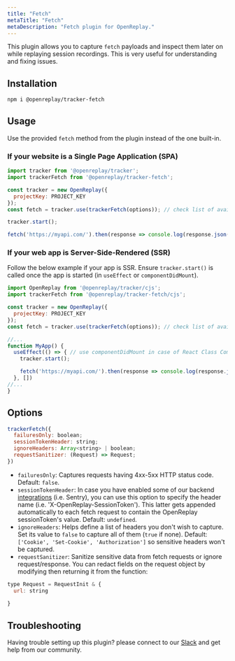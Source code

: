 ```yaml
---
title: "Fetch"
metaTitle: "Fetch"
metaDescription: "Fetch plugin for OpenReplay."
---
```


This plugin allows you to capture `fetch` payloads and inspect them later on while replaying session recordings. This is very useful for understanding and fixing issues.

## Installation

```bash
npm i @openreplay/tracker-fetch
```

## Usage

Use the provided `fetch` method from the plugin instead of the one built-in.

### If your website is a Single Page Application (SPA)

```js
import tracker from '@openreplay/tracker';
import trackerFetch from '@openreplay/tracker-fetch';

const tracker = new OpenReplay({
  projectKey: PROJECT_KEY
});
const fetch = tracker.use(trackerFetch(options)); // check list of available options below

tracker.start();

fetch('https://myapi.com/').then(response => console.log(response.json()));
```

### If your web app is Server-Side-Rendered (SSR)

Follow the below example if your app is SSR. Ensure `tracker.start()` is called once the app is started (in `useEffect` or `componentDidMount`).

```js
import OpenReplay from '@openreplay/tracker/cjs';
import trackerFetch from '@openreplay/tracker-fetch/cjs';

const tracker = new OpenReplay({
  projectKey: PROJECT_KEY
});
const fetch = tracker.use(trackerFetch(options)); // check list of available options below

//...
function MyApp() {
  useEffect(() => { // use componentDidMount in case of React Class Component
    tracker.start();

    fetch('https://myapi.com/').then(response => console.log(response.json()));
  }, [])
//...
}

```

## Options

```js
trackerFetch({
  failuresOnly: boolean;
  sessionTokenHeader: string;
  ignoreHeaders: Array<string> | boolean;
  requestSanitizer: (Request) => Request;
})
```

- `failuresOnly`: Captures requests having 4xx-5xx HTTP status code. Default: `false`.
- `sessionTokenHeader`: In case you have enabled some of our backend [integrations](/integrations) (i.e. Sentry), you can use this option to specify the header name (i.e. 'X-OpenReplay-SessionToken'). This latter gets appended automatically to each fetch request to contain the OpenReplay sessionToken's value. Default: `undefined`.
- `ignoreHeaders`: Helps define a list of headers you don't wish to capture. Set its value to `false` to capture all of them (`true` if none). Default: `['Cookie', 'Set-Cookie', 'Authorization']` so sensitive headers won't be captured.
- `requestSanitizer`: Sanitize sensitive data from fetch requests or ignore request/response. You can redact fields on the request object by modifying then returning it from the function:

```js
type Request = RequestInit & {
  url: string
  
}
```

## Troubleshooting

Having trouble setting up this plugin? please connect to our [Slack](https://slack.openreplay.com) and get help from our community.